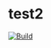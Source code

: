 # test2
[![Build](https://github.com/GolrovKirill/SPbU-Prog2/actions/workflows/ci.yml/badge.svg?branch=main&event=push)](https://github.com/GolrovKirill/SPbU-Prog2/actions/workflows/ci.yml)
